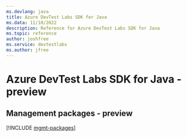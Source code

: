 ```yaml
---
ms.devlang: java
title: Azure DevTest Labs SDK for Java
ms.data: 11/10/2022
description: Reference for Azure DevTest Labs SDK for Java
ms.topic: reference
author: joshfree
ms.service: devtestlabs
ms.author: jfree
---
```

# Azure DevTest Labs SDK for Java - preview

## Management packages - preview
[!INCLUDE [mgmt-packages](devtest-labs-mgmt-index.md)]